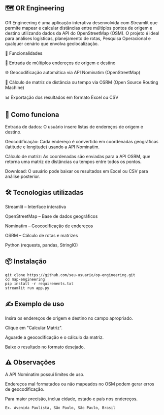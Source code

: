 ## 🗺️ OR Engineering

OR Engineering é uma aplicação interativa desenvolvida com Streamlit que permite mapear e calcular distâncias entre múltiplos pontos de origem e destino utilizando dados da API do OpenStreetMap (OSM). O projeto é ideal para análises logísticas, planejamento de rotas, Pesquisa Operacional e qualquer cenário que envolva geolocalização.

🚀 Funcionalidades

📍 Entrada de múltiplos endereços de origem e destino

🌐 Geocodificação automática via API Nominatim (OpenStreetMap)

🧭 Cálculo de matriz de distância ou tempo via OSRM (Open Source Routing Machine)

📊 Exportação dos resultados em formato Excel ou CSV



## 🧠 Como funciona

Entrada de dados: O usuário insere listas de endereços de origem e destino.

Geocodificação: Cada endereço é convertido em coordenadas geográficas (latitude e longitude) usando a API Nominatim.

Cálculo de matriz: As coordenadas são enviadas para a API OSRM, que retorna uma matriz de distâncias ou tempos entre todos os pontos.

Download: O usuário pode baixar os resultados em Excel ou CSV para análise posterior.

## 🛠️ Tecnologias utilizadas

Streamlit – Interface interativa

OpenStreetMap – Base de dados geográficos

Nominatim – Geocodificação de endereços

OSRM – Cálculo de rotas e matrizes

Python (requests, pandas, StringIO)

## 📦 Instalação

```
git clone https://github.com/seu-usuario/op-engineering.git
cd map-engineering
pip install -r requirements.txt
streamlit run app.py
```

## ✍️ Exemplo de uso

Insira os endereços de origem e destino no campo apropriado.

Clique em "Calcular Matriz".

Aguarde a geocodificação e o cálculo da matriz.

Baixe o resultado no formato desejado.

## ⚠️ Observações

A API Nominatim possui limites de uso.

Endereços mal formatados ou não mapeados no OSM podem gerar erros de geocodificação.

Para maior precisão, inclua cidade, estado e país nos endereços.

```
Ex. Avenida Paulista, São Paulo, São Paulo, Brasil
```